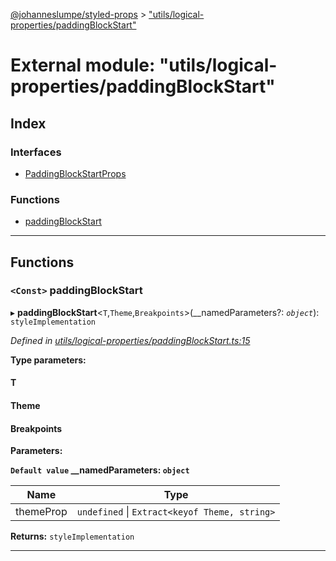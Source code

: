 [@johanneslumpe/styled-props](../README.md) > ["utils/logical-properties/paddingBlockStart"](../modules/_utils_logical_properties_paddingblockstart_.md)

# External module: "utils/logical-properties/paddingBlockStart"

## Index

### Interfaces

* [PaddingBlockStartProps](../interfaces/_utils_logical_properties_paddingblockstart_.paddingblockstartprops.md)

### Functions

* [paddingBlockStart](_utils_logical_properties_paddingblockstart_.md#paddingblockstart)

---

## Functions

<a id="paddingblockstart"></a>

### `<Const>` paddingBlockStart

▸ **paddingBlockStart**<`T`,`Theme`,`Breakpoints`>(__namedParameters?: *`object`*): `styleImplementation`

*Defined in [utils/logical-properties/paddingBlockStart.ts:15](https://github.com/johanneslumpe/styled-props/blob/8e709f1/src/utils/logical-properties/paddingBlockStart.ts#L15)*

**Type parameters:**

#### T 
#### Theme 
#### Breakpoints 
**Parameters:**

**`Default value` __namedParameters: `object`**

| Name | Type |
| ------ | ------ |
| themeProp | `undefined` \| `Extract<keyof Theme, string>` |

**Returns:** `styleImplementation`

___

